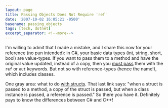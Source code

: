 ```yaml
---
layout: page
title: Passing Objects Does Not Require 'ref'
date: '2007-10-02 16:05:21 -0500'
basename: passing_objects
tags: [tech, dotnet]
excerpt_separator: <!--more-->
---
```


I'm willing to admit that I made a mistake, and I share this now for your
reference (no pun intended): in C#, your basic data types (int, string, short,
bool) are value-types. If you want to pass them to a method and have the
original value updated, instead of a copy, then you <a
href="http://msdn2.microsoft.com/en-us/library/0f66670z(VS.80).aspx">must
pass</a> them with the `ref` or `out` keywords. But not so with reference-types
(hence the name!), which includes classes.

One gray area: what to do <a
href="http://msdn2.microsoft.com/en-us/library/8b0bdca4(VS.80).aspx">with
structs</a>. That last link says: "when a struct is passed to a method, a copy
of the struct is passed, but when a class instance is passed, a reference is
passed." So there you have it. Definitely pays to know the differences between
C# and C++!
